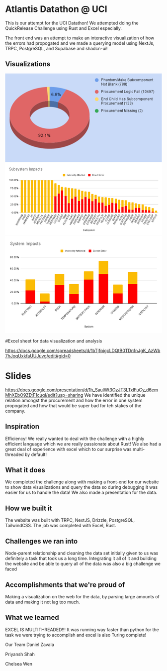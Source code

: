 # Atlantis Datathon @ UCI

This is our attempt for the UCI Datathon!
We attempted doing the QuickRelease Challenge using Rust and Excel especially.

The front end was an attempt to make an interactive visualization of how the errors had propogated and we made a querying model using NextJs, TRPC, PostgreSQL, and Supabase and shadcn-ui!

## Visualizations

<img src="./atlantis-front-end/public/chart.png" />

<img src="./atlantis-front-end/public/Subsystem Impacts.png" />

<img src="./atlantis-front-end/public/System Impacts.png" />

#Excel sheet for data visualization and analysis

https://docs.google.com/spreadsheets/d/1bTjfpigcLDQtB0TDn1nJgK_AzWb7hJoqUxkfaUUJuvg/edit#gid=0

# Slides

https://docs.google.com/presentation/d/1h_SaulWt3OzJT3LTxlFuCy_d6emMhXEbO9ZEtF1cuqI/edit?usp=sharing
We have identified the unique relation amongst the procurement and how the error in one system propogated and how that would be super bad for teh stakes of the company.

## Inspiration
Efficiency! We really wanted to deal with the challenge with a highly efficient language which we are really passionate about Rust! We also had a great deal of experience with excel which to our surprise was multi-threaded by default!

## What it does
We completed the challenge along with making a front-end for our website to show data visualizations and query the data so during debugging it was easier for us to handle the data! We also made a presentation for the data.

## How we built it
The website was built with TRPC, NextJS, Drizzle, PostgreSQL, TailwindCSS.
The job was completed with Excel, Rust.

## Challenges we ran into
Node-parent relationship and cleaning the data set initially given to us was definitely a task that took us a long time. Integrating it all of it and building the website and be able to query all of the data was also a big challenge we faced

## Accomplishments that we're proud of
Making a visualization on the web for the data, by parsing large amounts of data and making it not lag too much.

## What we learned
EXCEL IS MULTITHREADED!!! It was running way faster than python for the task we were trying to accomplish and excel is also Turing complete!

Our Team
Daniel Zavala

Priyansh Shah

Chelsea Wen
